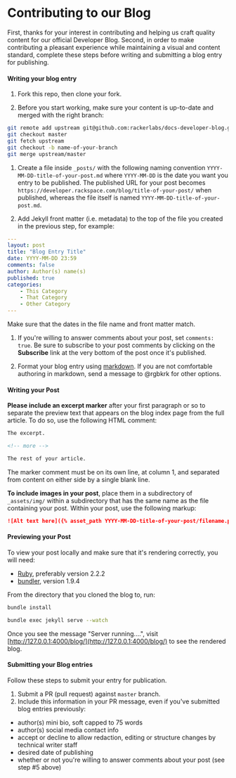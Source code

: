 # Contributing to our Blog

First, thanks for your interest in contributing and helping us craft quality content for our official Developer Blog. Second, in order to make contributing a pleasant experience while maintaining a visual and content standard, complete these steps before writing and submitting a blog entry for publishing.

#### Writing your blog entry

1. Fork this repo, then clone your fork.

1. Before you start working, make sure your content is up-to-date and merged with the right branch:

  ```bash
  git remote add upstream git@github.com:rackerlabs/docs-developer-blog.git
  git checkout master
  git fetch upstream
  git checkout -b name-of-your-branch
  git merge upstream/master
  ```

1. Create a file inside `_posts/` with the following naming convention `YYYY-MM-DD-title-of-your-post.md` where `YYYY-MM-DD` is the date you want you entry to be published. The published URL for your post becomes `https://developer.rackspace.com/blog/title-of-your-post/` when published, whereas the file itself is named `YYYY-MM-DD-title-of-your-post.md`.

1. Add Jekyll front matter (i.e. metadata) to the top of the file you created in the previous step, for example:

  ```yaml
  ---
  layout: post
  title: "Blog Entry Title"
  date: YYYY-MM-DD 23:59
  comments: false
  author: Author(s) name(s)
  published: true
  categories:
      - This Category
      - That Category
      - Other Category
  ---
  ```

  Make sure that the dates in the file name and front matter match.

1. If you're willing to answer comments about your post, set `comments: true`. Be sure to subscribe to your post comments by clicking on the **Subscribe** link at the very bottom of the post once it's published.

1. Format your blog entry using [markdown](http://daringfireball.net/projects/markdown/basics). If you are not comfortable authoring in markdown, send a message to @rgbkrk for other options.

#### Writing your Post

**Please include an excerpt marker** after your first paragraph or so to separate the preview text that appears on the blog index page from the full article. To do so, use the following HTML comment:

```html
The excerpt.

<!-- more -->

The rest of your article.
```

The marker comment must be on its own line, at column 1, and separated from content on either side by a single blank line.

**To include images in your post**, place them in a subdirectory of `_assets/img/` within a subdirectory that has the same name as the file containing your post. Within your post, use the following markup:

```markdown
![Alt text here]({% asset_path YYYY-MM-DD-title-of-your-post/filename.png %})
```

#### Previewing your Post

To view your post locally and make sure that it's rendering correctly, you will need:

 * [Ruby](https://www.ruby-lang.org/en/downloads/), preferably version 2.2.2
 * [bundler](http://bundler.io/), version 1.9.4

From the directory that you cloned the blog to, run:

```bash
bundle install

bundle exec jekyll serve --watch
```

Once you see the message "Server running....", visit [http://127.0.0.1:4000/blog/](http://127.0.0.1:4000/blog/) to see the rendered blog.

#### Submitting your Blog entries

Follow these steps to submit your entry for publication.

1. Submit a PR (pull request) against `master` branch.
2. Include this information in your PR message, even if you've submitted blog entries previously:

 - author(s) mini bio, soft capped to 75 words
 - author(s) social media contact info
 - accept or decline to allow redaction, editing or structure changes by technical writer staff
 - desired date of publishing
 - whether or not you're willing to answer comments about your post (see step #5 above)
